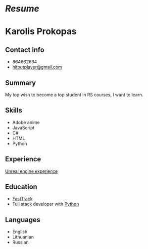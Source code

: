 # _Resume_

# Karolis Prokopas

## Contact info
* 864662634
* hitoutplayer@gmail.com

## Summary
My top wish to become a top student in RS courses, I want to learn.

## Skills
* Adobe anime
* JavaScript
* C#
* HTML
* Python

## Experience
<ins>Unreal engine experience</ins>


## Education
* [FastTrack](https://fasttrack.lt/)
* Full stack developer with <ins>Python</ins>

## Languages
* English
* Lithuanian
* Russian
